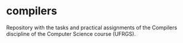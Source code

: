 # compilers
Repository with the tasks and practical assignments of the Compilers discipline of the Computer Science course (UFRGS).
